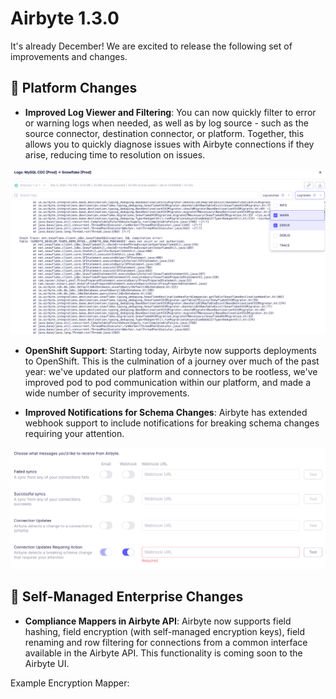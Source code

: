 # Airbyte 1.3.0

It's already December! We are excited to release the following set of improvements and changes.

## 🚀 Platform Changes

- **Improved Log Viewer and Filtering**: You can now quickly filter to error or warning logs when needed, as well as by log source - such as the source connector, destination connector, or platform. Together, this allows you to quickly diagnose issues with Airbyte connections if they arise, reducing time to resolution on issues.

![Improved Log Viewer](./assets/1.3-improved-log-viewer.png)

- **OpenShift Support**: Starting today, Airbyte now supports deployments to OpenShift. This is the culmination of a journey over much of the past year: we've updated our platform and connectors to be rootless, we've improved pod to pod communication within our platform, and made a wide number of security improvements. 

- **Improved Notifications for Schema Changes**: Airbyte has extended webhook  support to include notifications for breaking schema changes requiring your attention. 

![Webhook Breaking Schema Changes](./assets/1.3-webhook-schema-notifications.png)

## 🚀 Self-Managed Enterprise Changes

- **Compliance Mappers in Airbyte API**: Airbyte now supports field hashing, field encryption (with self-managed encryption keys), field renaming and row filtering for connections from a common interface available in the Airbyte API. This functionality is coming soon to the Airbyte UI. 

Example Encryption Mapper:
```yaml

```
